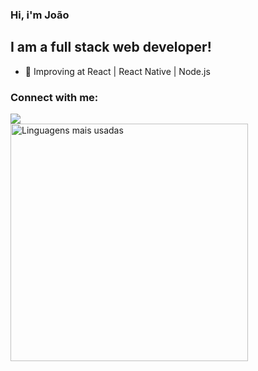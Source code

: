 ### Hi, i'm João

## I am a full stack web developer!

- 🌱  Improving at React | React Native | Node.js  
 
### Connect with me:

<div>
  <a href="https://www.linkedin.com/in/jo%C3%A3o-vitor-rmiranda-a7a52a20a/" target="_blank"><img src="https://img.shields.io/badge/-LinkedIn-%230077B5?style=for-the-badge&logo=linkedin&logoColor=white" target="_blank"></a> 
</div>

<div align="flex-start">
<img width="380em" alt="Linguagens mais usadas" src="https://github-readme-stats.vercel.app/api/top-langs/?username=jaohv&layout=compact&theme=dracula"/>
</div>
